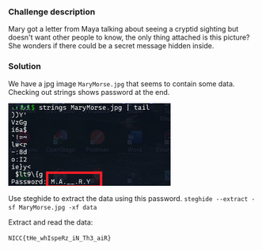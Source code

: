 ### Challenge description

Mary got a letter from Maya talking about seeing a cryptid sighting but doesn't want other people to know, the only thing attached is this picture? She wonders if there could be a secret message hidden inside.


### Solution


We have a jpg image `MaryMorse.jpg` that seems to contain some data. Checking out strings shows password at the end.

![Password](./password.png)

Use steghide to extract the data using this password. `steghide --extract -sf MaryMorse.jpg -xf data`

Extract and read the data:

`NICC{tHe_whIspeRz_iN_Th3_aiR}`